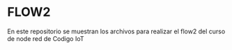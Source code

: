# FLOW2
En este repositorio se muestran los archivos para realizar el flow2 del curso de node red de Codigo IoT
